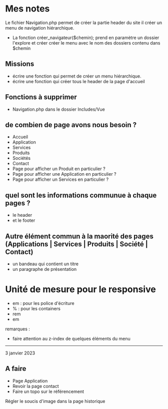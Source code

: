 # Mes notes 

Le fichier Navigation.php permet de créer la partie header du site 
il créer un menu de navigation hiérarchique.
- La fonction créer_navigateur($chemin);  prend en paramètre un dossier l'explore et créer créer le menu avec le nom des dossiers contenu dans $chemin 


## Missions 
- écrire une fonction qui permet de créer un menu hiérarchique.
- écrire une fonction qui créer tous le header de la page d'accueil


## Fonctions à supprimer 
- Navigation.php dans le dossier Includes/Vue


## de combien de page avons nous besoin ?
- Accueil
- Application
- Services
- Produits
- Sociétés
- Contact
- Page pour afficher un Produit en particulier ?
- Page pour afficher une Application en particulier ?
- Page pour afficher un Services en particulier ?


## quel sont les informations communue à chaque pages ?
- le header 
- et le footer 

## Autre élément commun à la maorité des pages (Applications | Services | Produits | Société | Contact)
- un bandeau qui contient un titre
- un paragraphe de présentation


# Unité de mesure pour le responsive 
- em : pour les police d'écriture 
- % : pour les containers 
- rem 
- em



remarques : 
  - faire attention au z-index de quelques éléments du menu 


---------------------------------------------------------------------------------------------------------------------------------------

3 janvier 2023

## A faire 
- Page Application 
- Revoir la page contact 
- Faire un topo sur le référencement


Régler le soucis d'image dans la page historique 
